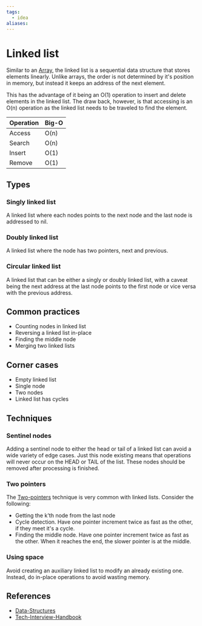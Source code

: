 ```yaml
---
tags:
  - idea
aliases:
---
```


# Linked list

Similar to an [Array](Array.md), the linked list is a sequential data structure that stores elements linearly. Unlike arrays, the order is not determined by it's position in memory, but instead it keeps an address of the next element.

This has the advantage of it being an O(1) operation to insert and delete elements in the linked list. The draw back, however, is that accessing is an O(n) operation as the linked list needs to be traveled to find the element.

| Operation | Big-O |
| --------- | ----- |
| Access    | O(n)  |
| Search    | O(n)  |
| Insert    | O(1)  |
| Remove    | O(1)  |

## Types

### Singly linked list

A linked list where each nodes points to the next node and the last node is addressed to nil.

### Doubly linked list

A linked list where the node has two pointers, next and previous.

### Circular linked list

A linked list that can be either a singly or doubly linked list, with a caveat being the next address at the last node points to the first node or vice versa with the previous address.

## Common practices

- Counting nodes in linked list
- Reversing a linked list in-place
- Finding the middle node
- Merging two linked lists

## Corner cases

- Empty linked list
- Single node
- Two nodes
- Linked list has cycles

## Techniques

### Sentinel nodes

Adding a sentinel node to either the head or tail of a linked list can avoid a wide variety of edge cases. Just this node existing means that operations will never occur on the HEAD or TAIL of the list. These nodes should be removed after processing is finished.

### Two pointers

The [Two-pointers](Two-pointers.md) technique is very common with linked lists. Consider the following:

- Getting the k'th node from the last node
- Cycle detection. Have one pointer increment twice as fast as the other, if they meet it's a cycle.
- Finding the middle node. Have one pointer increment twice as fast as the other. When it reaches the end, the slower pointer is at the middle.

### Using space

Avoid creating an auxiliary linked list to modify an already existing one. Instead, do in-place operations to avoid wasting memory.

## References

- [Data-Structures](Data-Structures.md)
- [Tech-Interview-Handbook](Tech-Interview-Handbook.md)
